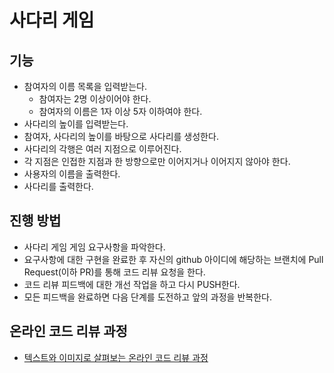 # 사다리 게임
## 기능
- 참여자의 이름 목록을 입력받는다.
    - 참여자는 2명 이상이어야 한다.
    - 참여자의 이름은 1자 이상 5자 이하여야 한다.
- 사다리의 높이를 입력받는다.
- 참여자, 사다리의 높이를 바탕으로 사다리를 생성한다.
- 사다리의 각행은 여러 지점으로 이루어진다.
- 각 지점은 인접한 지점과 한 방향으로만 이어지거나 이어지지 않아야 한다.
- 사용자의 이름을 출력한다.
- 사다리를 출력한다.

## 진행 방법
* 사다리 게임 게임 요구사항을 파악한다.
* 요구사항에 대한 구현을 완료한 후 자신의 github 아이디에 해당하는 브랜치에 Pull Request(이하 PR)를 통해 코드 리뷰 요청을 한다.
* 코드 리뷰 피드백에 대한 개선 작업을 하고 다시 PUSH한다.
* 모든 피드백을 완료하면 다음 단계를 도전하고 앞의 과정을 반복한다.

## 온라인 코드 리뷰 과정
* [텍스트와 이미지로 살펴보는 온라인 코드 리뷰 과정](https://github.com/nextstep-step/nextstep-docs/tree/master/codereview)